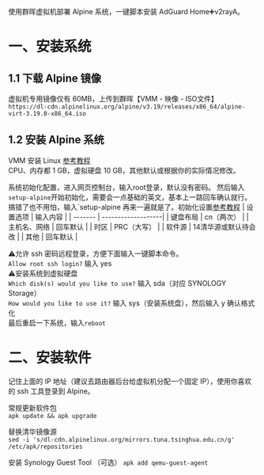 使用群晖虚拟机部署 Alpine 系统，一键脚本安装 AdGuard Home➕v2rayA。
# 一、安装系统
## 1.1 下载 Alpine 镜像
虚拟机专用镜像仅有 60MB，上传到群晖【VMM - 映像 - ISO文件】  
`https://dl-cdn.alpinelinux.org/alpine/v3.19/releases/x86_64/alpine-virt-3.19.0-x86_64.iso`

## 1.2 安装 Alpine 系统
VMM 安装 Linux [参考教程](https://www.ioiox.com/archives/25.html)  
CPU、内存都 1 GB，虚拟硬盘 10 GB，其他默认或根据你的实际情况修改。

系统初始化配置，进入网页控制台，输入root登录，默认没有密码。
然后输入`setup-alpine`开始初始化，需要会一点基础的英文，基本上一路回车确认就行。  
搞错了也不用怕，输入`setup-alpine 再来一遍就是了。初始化设置[参考教程](https://www.qunniao.net/1408.html)
| 设置选项	| 输入内容            | 
| ------- | -------------------|
| 键盘布局	| cn（两次）          | 
| 主机名、网络	| 回车默认        | 
| 时区	    | PRC（大写）          | 
| 软件源	  | 14清华源或默认待会改  | 
| 其他    	| 回车默认            | 

⚠️允许 ssh 密码远程登录，方便下面输入一键脚本命令。  
`Allow root ssh login?` 输入 yes  
⚠️安装系统到虚拟硬盘  
`Which disk(s) would you like to use?` 输入 sda（对应 SYNOLOGY Storage）  
`How would you like to use it?` 输入 sys（安装系统盘），然后输入 y 确认格式化  
最后重启一下系统，输入`reboot`  

# 二、安装软件
记住上面的 IP 地址（建议去路由器后台给虚拟机分配一个固定 IP），使用你喜欢的 ssh 工具登录到 Alpine。

常规更新软件包  
`apk update && apk upgrade`  

替换清华镜像源  
`sed -i 's/dl-cdn.alpinelinux.org/mirrors.tuna.tsinghua.edu.cn/g' /etc/apk/repositories`  

安装 Synology Guest Tool （可选） 
`apk add qemu-guest-agent`  
